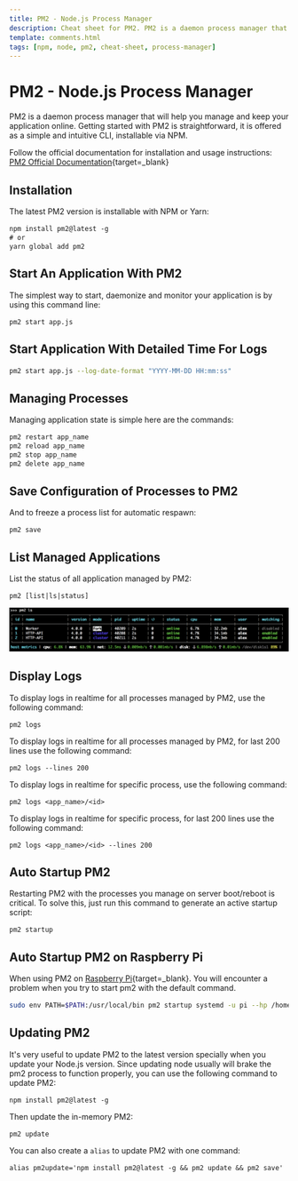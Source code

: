 ```yaml
---
title: PM2 - Node.js Process Manager
description: Cheat sheet for PM2. PM2 is a daemon process manager that will help you manage your Node.js applications.
template: comments.html
tags: [npm, node, pm2, cheat-sheet, process-manager]
---
```


# PM2 - Node.js Process Manager

PM2 is a daemon process manager that will help you manage and keep your application online. Getting started with PM2 is straightforward, it is offered as a simple and intuitive CLI, installable via NPM.

Follow the official documentation for installation and usage instructions:  
[PM2 Official Documentation][pm2-official-documentation-url]{target=\_blank}

## Installation

The latest PM2 version is installable with NPM or Yarn:

```shell
npm install pm2@latest -g
# or
yarn global add pm2
```

## Start An Application With PM2

The simplest way to start, daemonize and monitor your application is by using this command line:

```shell
pm2 start app.js
```

## Start Application With Detailed Time For Logs

```bash
pm2 start app.js --log-date-format "YYYY-MM-DD HH:mm:ss"
```

## Managing Processes

Managing application state is simple here are the commands:

```shell
pm2 restart app_name
pm2 reload app_name
pm2 stop app_name
pm2 delete app_name
```

## Save Configuration of Processes to PM2

And to freeze a process list for automatic respawn:

```shell
pm2 save
```

## List Managed Applications

List the status of all application managed by PM2:

```shell
pm2 [list|ls|status]
```

![PM2 List Image][pm2-list-img]

## Display Logs

To display logs in realtime for all processes managed by PM2, use the following command:

```shell
pm2 logs
```

To display logs in realtime for all processes managed by PM2, for last 200 lines use the following command:

```shell
pm2 logs --lines 200
```

To display logs in realtime for specific process, use the following command:

```shell
pm2 logs <app_name>/<id>
```

To display logs in realtime for specific process, for last 200 lines use the following command:

```shell
pm2 logs <app_name>/<id> --lines 200
```

## Auto Startup PM2

Restarting PM2 with the processes you manage on server boot/reboot is critical. To solve this, just run this command to generate an active startup script:

```shell
pm2 startup
```

## Auto Startup PM2 on Raspberry Pi

When using PM2 on [Raspberry Pi][amazon-rasberry-pi-url]{target=\_blank}. You will encounter a problem when you try to start pm2 with the default command.

```bash
sudo env PATH=$PATH:/usr/local/bin pm2 startup systemd -u pi --hp /home/pi
```

## Updating PM2

It's very useful to update PM2 to the latest version specially when you update your Node.js version. Since updating node usually will brake the pm2 process to function properly, you can use the following command to update PM2:

```shell
npm install pm2@latest -g
```

Then update the in-memory PM2:

```shell
pm2 update
```

You can also create a `alias` to update PM2 with one command:

```shell
alias pm2update='npm install pm2@latest -g && pm2 update && pm2 save'
```

<!-- appendices -->

[pm2-list-img]: ../../assets/images/814c798a-ab67-11ec-b95c-3b6db8d32176.png 'pm2 list image'
[pm2-official-documentation-url]: https://pm2.keymetrics.io/docs/usage/quick-start/ 'PM2 Official Documentation'
[amazon-rasberry-pi-url]: https://amzn.to/3Le9zGq 'Amazon Raspberry Pi'

<!-- end appendices -->
